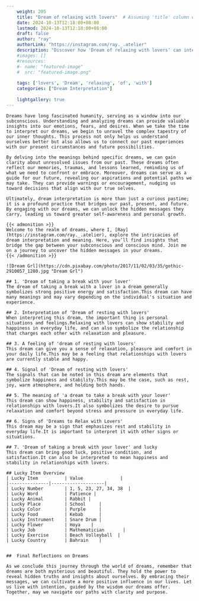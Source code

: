 ```yaml
---
    weight: 205
    title: "Dream of relaxing with lovers"  # Assuming 'title' column exists
    date: 2024-10-13T12:18:00+08:00
    lastmod: 2024-10-13T12:18:00+08:00
    draft: false
    author: "ray"
    authorLink: "https://instagram.com/ray._.atelier"
    description: "Discover how 'Dream of relaxing with lovers' can interpret your future and uncover its significant meanings in your life."
    #images: []
    #resources:
    #- name: "featured-image"
    #  src: "featured-image.png"
    
    tags: ['lovers', 'Dream', 'relaxing', 'of', 'with']
    categories: ["Dream Interpretation"]
    
    lightgallery: true
---
```

    
    Dreams have long fascinated humanity, serving as a window into our subconscious. Understanding and analyzing dreams can provide valuable insights into our emotions, fears, and desires. When we take the time to interpret our dreams, we begin to unravel the complex tapestry of our inner thoughts. This process not only helps us understand ourselves better but also allows us to connect our past experiences with our present circumstances and future possibilities.
    
    By delving into the meanings behind specific dreams, we can gain clarity about unresolved issues from our past. These dreams often reflect our memories, traumas, and lessons learned, reminding us of what we need to confront or embrace. Moreover, dreams can serve as a guide for our future, revealing our aspirations and potential paths we may take. They can provide warnings or encouragement, nudging us toward decisions that align with our true selves.
    
    Ultimately, dream interpretation is more than just a curious pastime; it is a profound practice that bridges our past, present, and future. By engaging with our dreams, we can unlock the hidden messages they carry, leading us toward greater self-awareness and personal growth.
    
    {{< admonition >}}
    Welcome to the realm of dreams, where I, [Ray](https://instagram.com/ray._.atelier), explore the intricacies of dream interpretation and meaning. Here, you’ll find insights that bridge the gap between your subconscious and conscious mind. Join me on a journey to uncover the hidden messages in your dreams.
    {{< /admonition >}}
    
    ![Dream Grl](https://cdn.pixabay.com/photo/2017/11/02/03/35/gothic-2910057_1280.jpg "Dream Grl")
    
    ## 1. 'Dream of taking a break with your lover'
    The dream of taking a break with a lover in a dream generally symbolizes strong positive energy and satisfaction.This dream can have many meanings and may vary depending on the individual's situation and experience.
    
    ## 2. Interpretation of 'Dream of resting with lovers'
    When interpreting this dream, the important thing is personal situations and feelings.Relaxing with lovers can show stability and happiness in everyday life, and can also symbolize the relationship that charges each other with relaxation and pleasure.
    
    ## 3. A feeling of 'dream of resting with lovers'
    This dream can give you a sense of relaxation, pleasure and comfort in your daily life.This may be a feeling that relationships with lovers are currently stable and happy.
    
    ## 4. Signal of 'Dream of resting with lovers'
    The signals that can be noted in this dream are elements that symbolize happiness and stability.This may be the case, such as rest, joy, warm atmosphere, and holding both hands.
    
    ## 5. The meaning of 'a dream to take a break with your lover'
    This dream can show happiness, stability and satisfaction in relationships with lovers.It also symbolizes the desire to pursue relaxation and comfort beyond stress and pressure in everyday life.
    
    ## 6. Signs of 'Dreams to Relax with Lovers'
    This dream may be a sign that emphasizes rest and stability in everyday life.It is important to interpret it with other signs or situations.
    
    ## 7. 'Dream of taking a break with your lover' and lucky
    This dream can bring good luck, positive condition, and satisfaction.It can also be interpreted to mean happiness and stability in relationships with lovers.
    
    ## Lucky Item Overview
    | Lucky Item          | Value              |
    |---------------|--------------------|
    | Lucky Number        | 1, 5, 23, 27, 34, 38  |
    | Lucky Word          | Patience |
    | Lucky Animal        | Rabbit |
    | Lucky Place         | School     |
    | Lucky Color         | Purple     |
    | Lucky Food          | Kebab      |
    | Lucky Instrument    | Snare Drum |
    | Lucky Flower        | Hoya    |
    | Lucky Job           | Mathematician       |
    | Lucky Exercise      | Beach Volleyball  |
    | Lucky Country       | Bahrain    |
    
    
    ##  Final Reflections on Dreams
    
    As we conclude this journey through the world of dreams, remember that dreams are both mysterious and beautiful. They hold the power to reveal hidden truths and insights about ourselves. By embracing their messages, we can cultivate a more positive influence in our lives. Let us live with intention, guided by the wisdom our dreams offer. Together, may we navigate our paths with clarity and purpose.
    